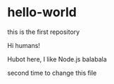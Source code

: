# hello-world
this is the first repository

Hi humans!

Hubot here, I like Node.js balabala

second time to change this file
